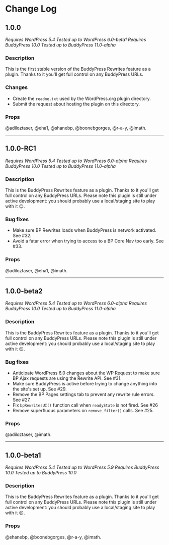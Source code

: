 # Change Log

## 1.0.0

_Requires WordPress 5.4_
_Tested up to WordPress 6.0-beta1_
_Requires BuddyPress 10.0_
_Tested up to BuddyPress 11.0-alpha_

### Description

This is the first stable version of the BuddyPress Rewrites feature as a plugin. Thanks to it you'll get full control on any BuddyPress URLs.

### Changes

- Create the `readme.txt` used by the WordPress.org plugin directory.
- Submit the request about hosting the plugin on this directory.

### Props

@adiloztaser, @eha1, @shanebp, @boonebgorges, @r-a-y, @imath.

---

## 1.0.0-RC1

_Requires WordPress 5.4_
_Tested up to WordPress 6.0-alpha_
_Requires BuddyPress 10.0_
_Tested up to BuddyPress 11.0-alpha_

### Description

This is the BuddyPress Rewrites feature as a plugin. Thanks to it you'll get full control on any BuddyPress URLs. Please note this plugin is still under active development: you should probably use a local/staging site to play with it 😉.

### Bug fixes

- Make sure BP Rewrites loads when BuddyPress is network activated. See #32.
- Avoid a fatar error when trying to access to a BP Core Nav too early. See #33.

### Props

@adiloztaser, @eha1, @imath.

---

## 1.0.0-beta2

_Requires WordPress 5.4_
_Tested up to WordPress 6.0-alpha_
_Requires BuddyPress 10.0_
_Tested up to BuddyPress 11.0-alpha_

### Description

This is the BuddyPress Rewrites feature as a plugin. Thanks to it you'll get full control on any BuddyPress URLs. Please note this plugin is still under active development: you should probably use a local/staging site to play with it 😉.

### Bug fixes

- Anticipate WordPress 6.0 changes about the WP Request to make sure BP Ajax requests are using the Rewrite API. See #31.
- Make sure BuddyPress is active before trying to change anything into the site's set up. See #29.
- Remove the BP Pages settings tab to prevent any rewrite rule errors. See #27.
- Fix `bpRewritesUI()` function call when `readyState` is not fired. See #26
- Remove superfluous parameters on `remove_filter()` calls. See #25.

### Props

@adiloztaser, @imath.

---

## 1.0.0-beta1

_Requires WordPress 5.4_
_Tested up to WordPress 5.9_
_Requires BuddyPress 10.0_
_Tested up to BuddyPress 10.0_

### Description

This is the BuddyPress Rewrites feature as a plugin. Thanks to it you'll get full control on any BuddyPress URLs. Please note this plugin is still under active development: you should probably use a local/staging site to play with it 😉.

### Props

@shanebp, @boonebgorges, @r-a-y, @imath.
